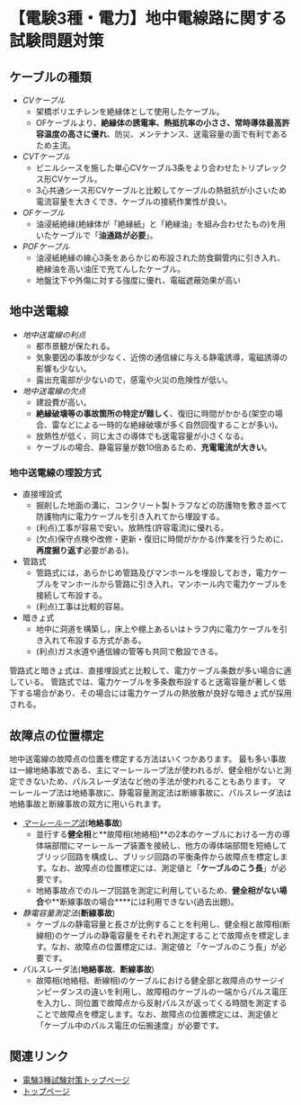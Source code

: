 # 【電験3種・電力】地中電線路に関する試験問題対策

## ケーブルの種類

- *CVケーブル*
    - 架橋ポリエチレンを絶縁体として使用したケーブル。
    - OFケーブルより、**絶縁体の誘電率、熱抵抗率の小ささ、常時導体最高許容温度の高さに優れ**、防災、メンテナンス、送電容量の面で有利であるため主流。
- *CVTケーブル*
    - ビニルシースを施した単心CVケーブル3条をより合わせたトリプレックス形CVケーブル。
    - 3心共通シース形CVケーブルと比較してケーブルの熱抵抗が小さいため電流容量を大きくでき、ケーブルの接続作業性が良い。
- *OFケーブル*
    - 油浸紙絶縁(絶縁体が「絶縁紙」と「絶縁油」を組み合わせたもの)を用いたケーブルで「**油通路が必要**」。
- *POFケーブル*
    - 油浸紙絶縁の線心3条をあらかじめ布設された防食鋼管内に引き入れ、絶縁油を高い油圧で充てんしたケーブル。
    - 地盤沈下や外傷に対する強度に優れ、電磁遮蔽効果が高い

## 地中送電線

- *地中送電線の利点*
    - 都市景観が保たれる。
    - 気象要因の事故が少なく、近傍の通信線に与える静電誘導，電磁誘導の影響も少ない。
    - 露出充電部が少ないので，感電や火災の危険性が低い。
- *地中送電線の欠点*
    - 建設費が高い。
    - **絶縁破壊等の事故箇所の特定が難しく**、復旧に時間がかかる(架空の場合、雷などによる一時的な絶縁破壊が多く自然回復することが多い)。
    - 放熱性が低く、同じ太さの導体でも送電容量が小さくなる。
    - ケーブルの場合、静電容量が数10倍あるため、**充電電流が大きい**。

### 地中送電線の埋設方式

- 直接埋設式
    - 掘削した地面の溝に、コンクリート製トラフなどの防護物を敷き並べて防護物内に電力ケーブルを引き入れてから埋設する。
    - (利点)工事が容易で安い。放熱性(許容電流)に優れる。
    - (欠点)保守点検や改修・更新・復旧に時間がかかる(作業を行うために、**再度掘り返す**必要がある)。
- 管路式
    - 管路式には，あらかじめ管路及びマンホールを埋設しておき，電力ケーブルをマンホールから管路に引き入れ，マンホール内で電力ケーブルを接続して布設する。
    - (利点)工事は比較的容易。
- 暗きょ式
    - 地中に洞道を構築し，床上や棚上あるいはトラフ内に電力ケーブルを引き入れて布設する方式がある。
    - (利点)ガス水道や通信線の管等も共同で敷設できる。

管路式と暗きょ式は、直接埋設式と比較して、電力ケーブル条数が多い場合に適している。
管路式では、電力ケーブルを多条数布設すると送電容量が著しく低下する場合があり、その場合には電力ケーブルの熱放散が良好な暗きょ式が採用される。

## 故障点の位置標定

地中送電線の故障点の位置を標定する方法はいくつかあります。
最も多い事故は一線地絡事故である、主にマーレーループ法が使われるが、健全相がないと測定できないため、パルスレーダ法など他の手法が使われることもあります。
マーレーループ法は地絡事故に、静電容量測定法は断線事故に、パルスレーダ法は地絡事故と断線事故の双方に用いられます。

- *[マーレーループ法](./6-1-1-murrey-loop-method.md)*(**地絡事故**)
    - 並行する**健全相**と**故障相(地絡相)**の2本のケーブルにおける一方の導体端部間にマーレーループ装置を接続し、他方の導体端部間を短絡してブリッジ回路を構成し、ブリッジ回路の平衡条件から故障点を標定します。なお、故障点の位置標定には、測定値と「**ケーブルのこう長**」が必要です。
    - 地絡事故点でのループ回路を測定に利用しているため、**健全相がない場合**や**断線事故の場合****には利用できない(過去出題)。
- *静電容量測定法*(**断線事故**)
    - ケーブルの静電容量と長さが比例することを利用し、健全相と故障相(断線相)のケーブルの静電容量をそれぞれ測定することで故障点を標定します。なお、故障点の位置標定には、測定値と「ケーブルのこう長」が必要です。
- パルスレーダ法(**地絡事故**、**断線事故**)
    - 故障相(地絡相、断線相)のケーブルにおける健全部と故障点のサージインピーダンスの違いを利用し、故障相のケーブルの一端からパルス電圧を入力し、同位置で故障点から反射パルスが返ってくる時間を測定することで故障点を標定します。なお、故障点の位置標定には、測定値と「ケーブル中のパルス電圧の伝搬速度」が必要です。


## 関連リンク

- [電験3種試験対策トップページ](../index.md)
- [トップページ](../../../index.md)